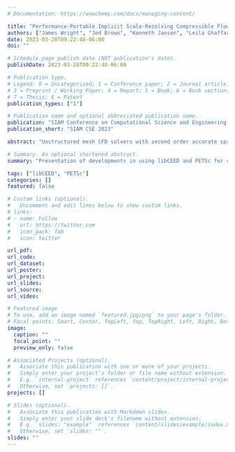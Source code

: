 ```yaml
---
# Documentation: https://wowchemy.com/docs/managing-content/

title: "Performance-Portable Implicit Scale-Resolving Compressible Flow Using libCEED"
authors: ["James Wright", "Jed Brown", "Kenneth Jansen", "Leila Ghaffari"]
date: 2023-03-28T09:22:48-06:00
doi: ""

# Schedule page publish date (NOT publication's date).
publishDate: 2023-03-28T09:22:48-06:00

# Publication type.
# Legend: 0 = Uncategorized; 1 = Conference paper; 2 = Journal article;
# 3 = Preprint / Working Paper; 4 = Report; 5 = Book; 6 = Book section;
# 7 = Thesis; 8 = Patent
publication_types: ["1"]

# Publication name and optional abbreviated publication name.
publication: "SIAM Conference on Computational Science and Engineering 2023"
publication_short: "SIAM CSE 2023"

abstract: "Unstructured mesh CFD solvers with second order accurate spatial discretizations are flexible and ubiquitous in industry. Scale-resolving simulation techniques are viewed as the future for predictive fluid simulations, but standard technology is inefficient when repurposed for scale-resolving simulation. We show that greater efficiency can be gained using a stabilized-continuous-Galerkin finite element method with high-order basis functions on GPUs, using implicit time-stepping schemes. We explore trade-offs in the discretization and solver using a GPU implementation based on libCEED and PETSc, which enables portable performance from a single source code. We demonstrate accuracy, stability, and efficiency of our solver on turbulent compressible boundary layer flows."

# Summary. An optional shortened abstract.
summary: "Presentation of developments in using libCEED and PETSc for compressible flow simulation. The resulting code is portable to diverse hardware and performance is demonstrated."

tags: ["libCEED", "PETSc"]
categories: []
featured: false

# Custom links (optional).
#   Uncomment and edit lines below to show custom links.
# links:
# - name: Follow
#   url: https://twitter.com
#   icon_pack: fab
#   icon: twitter

url_pdf:
url_code:
url_dataset:
url_poster:
url_project:
url_slides:
url_source:
url_video:

# Featured image
# To use, add an image named `featured.jpg/png` to your page's folder. 
# Focal points: Smart, Center, TopLeft, Top, TopRight, Left, Right, BottomLeft, Bottom, BottomRight.
image:
  caption: ""
  focal_point: ""
  preview_only: false

# Associated Projects (optional).
#   Associate this publication with one or more of your projects.
#   Simply enter your project's folder or file name without extension.
#   E.g. `internal-project` references `content/project/internal-project/index.md`.
#   Otherwise, set `projects: []`.
projects: []

# Slides (optional).
#   Associate this publication with Markdown slides.
#   Simply enter your slide deck's filename without extension.
#   E.g. `slides: "example"` references `content/slides/example/index.md`.
#   Otherwise, set `slides: ""`.
slides: ""
---
```

